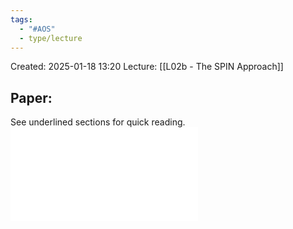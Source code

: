 ```yaml
---
tags:
  - "#AOS"
  - type/lecture
---
```

Created: 2025-01-18 13:20
Lecture: [[L02b - The SPIN Approach]]


## Paper:
See underlined sections for quick reading.
![](01_ExtensibilitySafetyPerformanceWithSPINOS.pdf)